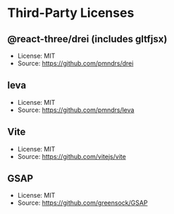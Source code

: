# Third-Party Licenses

## @react-three/drei (includes gltfjsx)
- License: MIT
- Source: https://github.com/pmndrs/drei

## leva
- License: MIT
- Source: https://github.com/pmndrs/leva

## Vite
- License: MIT
- Source: https://github.com/vitejs/vite

## GSAP
- License: MIT
- Source: https://github.com/greensock/GSAP